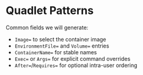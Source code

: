# Quadlet Patterns

Common fields we will generate:
- `Image=` to select the container image
- `EnvironmentFile=` and `Volume=` entries
- `ContainerName=` for stable names
- `Exec=` or `Args=` for explicit command overrides
- `After=`/`Requires=` for optional intra-user ordering
